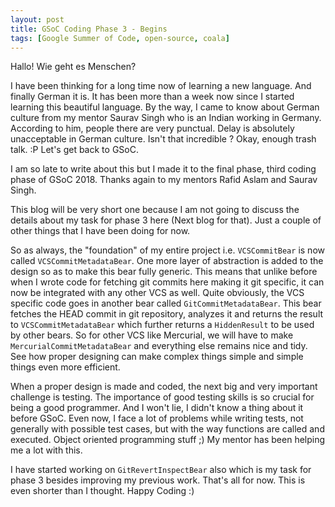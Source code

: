 ```yaml
---
layout: post
title: GSoC Coding Phase 3 - Begins
tags: [Google Summer of Code, open-source, coala]
---
```


Hallo! Wie geht es Menschen?

I have been thinking for a long time now of learning a new language. And finally German it is. It has been more than a week now since I started learning this beautiful language. By the way, I came to know about German culture from my mentor Saurav Singh who is an Indian working in Germany. According to him, people there are very punctual. Delay is absolutely unacceptable in German culture. Isn't that incredible ? Okay, enough trash talk. :P Let's get back to GSoC.

I am so late to write about this but I made it to the final phase, third coding phase of GSoC 2018. Thanks again to my mentors Rafid Aslam and Saurav Singh.  

This blog will be very short one because I am not going to discuss the details about my task for phase 3 here (Next blog for that). Just a couple of other things that I have been doing for now.

So as always, the "foundation" of my entire project i.e. `VCSCommitBear` is now called `VCSCommitMetadataBear`. One more layer of abstraction is added to the design so as to make this bear fully generic. This means that unlike before when I wrote code for fetching git commits here making it git specific, it can now be integrated with any other VCS as well. Quite obviously, the VCS specific code goes in another bear called `GitCommitMetadataBear`. This bear fetches the HEAD commit in git repository, analyzes it and returns the result to `VCSCommitMetadataBear` which further returns a `HiddenResult` to be used by other bears. So for other VCS like Mercurial, we will have to make `MercurialCommitMetadataBear` and everything else remains nice and tidy. See how proper designing can make complex things simple and simple things even more efficient.

When a proper design is made and coded, the next big and very important challenge is testing. The importance of good testing skills is so crucial for being a good programmer. And I won't lie, I didn't know a thing about it before GSoC. Even now, I face a lot of problems while writing tests, not generally with possible test cases, but with the way functions are called and executed. Object oriented programming stuff ;) My mentor has been helping me a lot with this.

I have started working on `GitRevertInspectBear` also which is my task for phase 3 besides improving my previous work. That's all for now. This is even shorter than I thought. Happy Coding :)